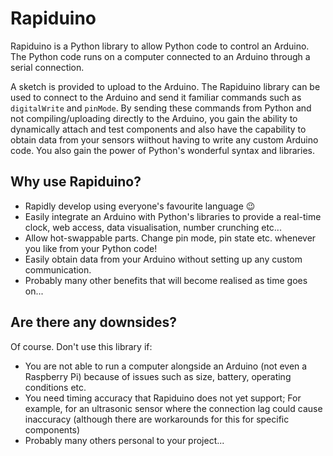 # Rapiduino

Rapiduino is a Python library to allow Python code to control an Arduino.
The Python code runs on a computer connected to an Arduino through a serial connection.

A sketch is provided to upload to the Arduino.
The Rapiduino library can be used to connect to the Arduino and send it familiar commands such as `digitalWrite` and `pinMode`.
By sending these commands from Python and not compiling/uploading directly to the Arduino, you gain the ability to dynamically
attach and test components and also have the capability to obtain data from your sensors wiithout having to write any custom
Arduino code. You also gain the power of Python's wonderful syntax and libraries. 


## Why use Rapiduino?

* Rapidly develop using everyone's favourite language 😉
* Easily integrate an Arduino with Python's libraries to provide a real-time clock, web access, data visualisation, number crunching etc...
* Allow hot-swappable parts. Change pin mode, pin state etc. whenever you like from your Python code!
* Easily obtain data from your Arduino without setting up any custom communication.
* Probably many other benefits that will become realised as time goes on...


## Are there any downsides?

Of course. Don't use this library if:

* You are not able to run a computer alongside an Arduino (not even a Raspberry Pi) because of issues such as size, battery, operating conditions etc.
* You need timing accuracy that Rapiduino does not yet support; For example, for an ultrasonic sensor where the connection
  lag could cause inaccuracy (although there are workarounds for this for specific components)
* Probably many others personal to your project...
